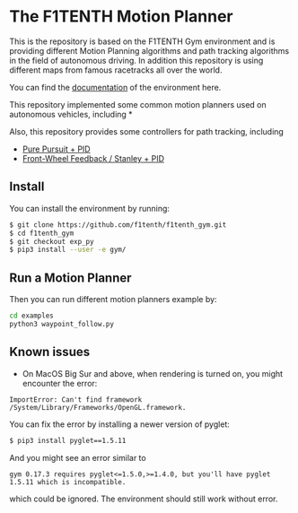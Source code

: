 # The F1TENTH Motion Planner

This is the repository is based on the F1TENTH Gym environment and is providing different
Motion Planning algorithms and path tracking algorithms in the field of autonomous driving.
In addition this repository is using different maps from famous racetracks all over the world.

You can find the [documentation](https://f1tenth-gym.readthedocs.io/en/latest/) of the environment here.

This repository implemented some common motion planners used on autonomous vehicles, including
* 

Also, this repository provides some controllers for path tracking, including
* [Pure Pursuit + PID](https://www.ri.cmu.edu/pub_files/pub3/coulter_r_craig_1992_1/coulter_r_craig_1992_1.pdf)
* [Front-Wheel Feedback / Stanley + PID](http://robots.stanford.edu/papers/thrun.stanley05.pdf)


## Install
You can install the environment by running:

```bash
$ git clone https://github.com/f1tenth/f1tenth_gym.git
$ cd f1tenth_gym
$ git checkout exp_py
$ pip3 install --user -e gym/
```

## Run a Motion Planner

Then you can run different motion planners example by:
```bash
cd examples
python3 waypoint_follow.py
```

## Known issues
- On MacOS Big Sur and above, when rendering is turned on, you might encounter the error:
```
ImportError: Can't find framework /System/Library/Frameworks/OpenGL.framework.
```
You can fix the error by installing a newer version of pyglet:
```bash
$ pip3 install pyglet==1.5.11
```
And you might see an error similar to
```
gym 0.17.3 requires pyglet<=1.5.0,>=1.4.0, but you'll have pyglet 1.5.11 which is incompatible.
```
which could be ignored. The environment should still work without error.
